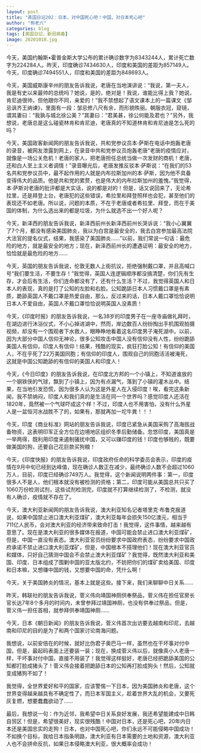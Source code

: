 ```yaml
---
layout: post
title: "美国日记202：日本，对中国死心吧！中国，对日本死心吧"
author: "熊老六"
categories: blog
tags: [美国日记，新冠病毒]
image: 20201018.jpg
---
```

今天，美国约翰斯•霍普金斯大学公布的累计确诊数字为8343244人，累计死亡数字为224284人。昨天，印度确诊7434630人，印度和美国的差距为857149人。今天，印度确诊7494551人，印度和美国的差距为848693人。

今天，美国威斯康辛州的朋友告诉我说，老唐在当地演讲说：“我说，第一夫人，我是有史以来最帅的总统吗？她说，是的，绝对是！我说，谁能比得上我？她说，肯尼迪很帅，但他跟你不同，亲爱的！”我不禁想起了语文课本上的一篇课文《邹忌讽齐王纳谏》，里面有一段：邹忌修八尺有余，而形貌昳丽。朝服衣冠，窥镜，谓其妻曰：“我孰与城北徐公美？”其妻曰：“君美甚，徐公何能及君也？”另外，我想说，老唐总是这么碰瓷林肯和肯尼迪，老唐真的不知道林肯和肯尼迪是怎么死的吗？

今天，美国政客新闻网的朋友告诉我说，共和党参议员本·萨斯在电话中炮轰老唐的录音，被网友泄露到网上，在录音中共和党参议员炮轰老唐“老唐的疫情应对，就像是一场公关危机！老唐的家人，把老唐担任总统当做一次发财的商机！老唐，还和白人至上主义者调情！”录音曝光后，老唐发推反驳本·萨斯说：“在我们的53名共和党参议员中，最不起作用的人就是内布拉斯加州的本·萨斯，因为他不具备变得伟大的品质。他是共和党的累赘，也是伟大的内布拉斯加州的羞愧。”我觉得，本·萨斯对老唐的批评都是大实话，说的都是对的！但是，话又说回来了，无论希拉里，还是拜登上台，老唐犯的这些错误，希拉里和拜登照样也会犯，甚至他们的表现还不如老唐。所以说，问题的本质，不在于老唐或者希拉里、拜登，而在于美国的体制，为什么选出来的都是垃圾，为什么就选不出一个好人呢？

今天，新泽西的朋友告诉我说，新泽西前州长新泽西前州长哭诉说：“我小心翼翼了7个月，都没有感染美国肺炎，我以为白宫是最安全的，我去白宫参加最高法院大法官的提名仪式，结果，我感染了美国肺炎……”以前，我们常说一句话：最危险的地方，就是最安全的地方；现在，新泽西前州长的遭遇证明：最安全的地方，恰恰就是最危险的地方……

今天，英国的朋友告诉我说，伦敦无数人上街抗议，拒绝强制戴口罩，并且高喊口号“我们要生活，不要生存！”我觉得，英国人连逻辑顺序都没搞清楚，你们先有生存，才会后有生活，你们连命都没有了，还有什么生活？不过，我觉得英国人和日本人的表现，真的是打了公知的左脸和右脸。公知跪舔日本人习惯戴口罩是有素质，跪舔英国人不戴口罩是热爱自由，那么，反过来的话，日本人戴口罩恰恰说明日本人不爱自由，英国人不戴口罩恰恰说明英国人没素质！

今天，《印度时报》的朋友告诉我说，一名38岁的印度男子在一座寺庙做礼拜时，在湖边进行沐浴仪式，不小心掉进湖中，然而，岸边数百人纷纷掏出手机围观拍摄视频，却没有一个围观者下水救人，眼睁睁地看着这名印度男子淹死湖中。以前，因为大部分中国人信仰无神论，很多公知攻击中国人没有信仰没有人性，纷纷跪舔美国人有信仰，印度人有信仰！结果，残酷的现实，疯狂打脸公知！有信仰的美国人，不在乎死了22万美国同胞；有信仰的印度人，围观自己的同胞活活被淹死，这就是中国公知跪舔的有信仰的美国人和印度人！

今天，《今日印度》的朋友告诉我说，在印度北方邦的一个小镇上，不知道谁放的一个钢铁侠的气球，飘到了小镇上，因为有点漏气，落到了小镇的灌木丛中。结果，在当地引发恐慌，因为很多人认为这是外星人在入侵印度！唉，看完这条新闻，我不禁纳闷，印度人和我们真的是生活在同一个世界吗？感觉印度人还活在1820年，竟然被一个气球吓成这个样！不过，印度人也不用害怕，没有什么外星人是一盆恒河水战胜不了的，如果有，那就再加一坨牛粪！！！

今天，印度《商业标准》网站的朋友告诉我说，印度已紧急从美国采购了高海拔战备物资，这表明印军正全方位在边境地区组织冬季后勤储备。忽悠印度，美国真是一举两得，既利用印度来遏制骚扰中国，又可以赚印度的钱！印度也够贱的，既要做美国的狗，还要自己花巨款买狗粮！

今天，《印度快报》的朋友告诉我说，印度政府任命的科学委员会表示，印度的疫情在9月中旬已经到达峰值，现在确诊人数正在减少，最终确诊人数不会超过1060万人，目前，印度已经确诊749万人。我觉得，这个新闻说明两件事：第一，印度很多人不是人，他们根本就没有被检测的资格；第二，印度可能从美国总共只买了1060万份检测试剂，这些试剂检测完，印度就不打算继续检测了，不检测，就没有人确诊，疫情就不存在了。

今天，澳大利亚新闻网的朋友告诉我说，澳大利亚知名记者塔里克·布鲁克报道说，如果中国禁止进口澳大利亚煤矿，澳大利亚每年会损失150亿澳元，相当于711亿人民币，会对澳大利亚的经济带来致命打击！我觉得，这件事情，越来越有意思了。现在是澳大利亚的很多媒体在报道，中国可能会禁止进口澳大利亚煤矿，但是，中国一直没有表态。澳大利亚官员纷纷要求中国政府表态，纷纷要求中国政府承诺不禁止进口澳大利亚煤矿，但是，中国根本不搭理他们！现在澳大利亚官员和媒体，只好自己猜测中国会不会禁止澳大利亚煤矿？我觉得，既然澳大利亚和美国、印度、日本组成了围剿中国的亚太版北约，不妨把你们的煤矿卖给美国、印度和日本嘛，又想赚中国的钱，又想要中国的命，凭什么啊！

今天，关于美国肺炎的情况，基本上就是这些。接下来，我们来聊聊中日关系……

昨天，韩联社的朋友告诉我说，菅义伟向靖国神厕供奉祭品，菅义伟在担任官房长官长达7年8个多月的时间内，未曾参拜过靖国神厕，也没有供奉过祭品，但是，菅义伟一担任首相，就参拜供奉靖国神厕……

今天，日本《朝日新闻》的朋友告诉我说，菅义伟首次出访要去越南和印尼，去越南和印尼的目的是为了和两个国家讨论南海问题。

我想说，以前安倍在的时候，就好比伪君子奥巴马一样，虽然也在干坏事对付中国，但是，最起码表面上还要装一装；现在，换成菅义伟以后，就像真小人老唐一样，干坏事对付中国，直接不用装了！我觉得这样挺好，老唐已经把跪舔美国的公知都打脸成猪头了！菅义伟会接着把跪舔日本的公知再打脸成狗头！然后，公知就变成猪狗不如了！

我觉得，全世界爱好和平的国家，应该警惕一下日本，因为美国肺炎和老唐，这个世界变得越来越具有不确定性了，而日本军国主义，趁着世界大乱的机会，又要死灰复燃，想要蠢蠢欲动了…… 

最后，我想说一句：作为近邻，我希望中日关系良好发展，我还希望能建成中日韩自贸区！但是，希望很美好，现实很残酷！中国对日本，还是死心吧，20年内日本还是美国忠实的走狗！日本，也对中国死心吧，你们永远不可能侵略中国成功！不如换个目标，我给日本指条明路，澳大利亚有日本需要的土地和资源，澳大利亚人也不会拼命反抗，如果日本侵略澳大利亚，很大概率会成功！​​​​
